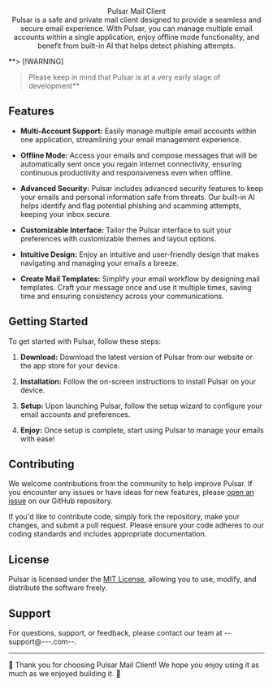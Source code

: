 <center> Pulsar Mail Client</center>

<center>Pulsar is a safe and private mail client designed to provide a seamless and secure email experience. With Pulsar, you can manage multiple email accounts within a single application, enjoy offline mode functionality, and benefit from built-in AI that helps detect phishing attempts.</center>

**> [!WARNING]
> Please keep in mind that Pulsar is at a very early stage of development**

## Features

- **Multi-Account Support:** Easily manage multiple email accounts within one application, streamlining your email management experience.

- **Offline Mode:** Access your emails and compose messages that will be automatically sent once you regain internet connectivity, ensuring continuous productivity and responsiveness even when offline.

- **Advanced Security:** Pulsar includes advanced security features to keep your emails and personal information safe from threats. Our built-in AI helps identify and flag potential phishing and scamming attempts, keeping your inbox secure.

- **Customizable Interface:** Tailor the Pulsar interface to suit your preferences with customizable themes and layout options.

- **Intuitive Design:** Enjoy an intuitive and user-friendly design that makes navigating and managing your emails a breeze.

- **Create Mail Templates:** Simplify your email workflow by designing mail templates. Craft your message once and use it multiple times, saving time and ensuring consistency across your communications.

## Getting Started

To get started with Pulsar, follow these steps:

1. **Download:** Download the latest version of Pulsar from our website or the app store for your device.

2. **Installation:** Follow the on-screen instructions to install Pulsar on your device.

3. **Setup:** Upon launching Pulsar, follow the setup wizard to configure your email accounts and preferences.

4. **Enjoy:** Once setup is complete, start using Pulsar to manage your emails with ease!

## Contributing

We welcome contributions from the community to help improve Pulsar. If you encounter any issues or have ideas for new features, please [open an issue](https://github.com/your-username/Pulsar/issues) on our GitHub repository.

If you'd like to contribute code, simply fork the repository, make your changes, and submit a pull request. Please ensure your code adheres to our coding standards and includes appropriate documentation.

## License

Pulsar is licensed under the [MIT License](LICENSE), allowing you to use, modify, and distribute the software freely.

## Support

For questions, support, or feedback, please contact our team at --support@---.com--.

---

🚀 Thank you for choosing Pulsar Mail Client! We hope you enjoy using it as much as we enjoyed building it. 💌
